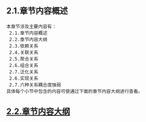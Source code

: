 
## 2.1.章节内容概述
    本章节涉及主要内容有：
     2.1.章节内容概述
     2.2.章节内容大纲
     2.3.依赖关系
     2.4.关联关系
     2.5.聚合关系
     2.6.组合关系
     2.7.泛化关系
     2.6.实现关系
     2.7.六种关系耦合度强弱
	具体每个小节中包含的内容可使通过下面的章节内容大纲进行查看。

## <a href="/enhance/markmap/general/designpattern/designpattern-java/chapter/designpattern-java-outline5-chapter2.html" target="_blank">2.2.章节内容大纲</a>

<Markmap localtion="/enhance/markmap/general/designpattern/designpattern-java/chapter/designpattern-java-outline5-chapter2.html" height="500rem"/>


